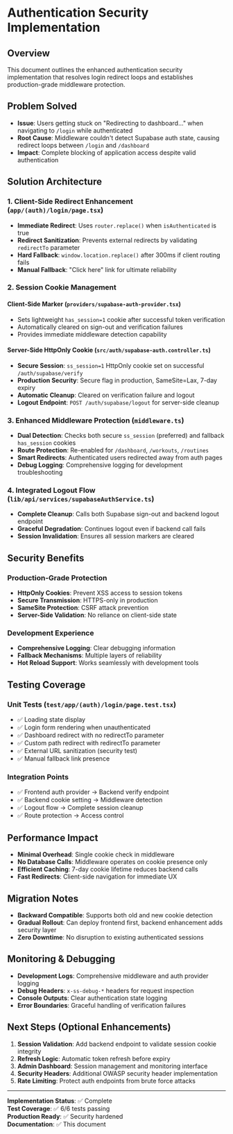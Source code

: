 # Authentication Security Implementation

## Overview
This document outlines the enhanced authentication security implementation that resolves login redirect loops and establishes production-grade middleware protection.

## Problem Solved
- **Issue**: Users getting stuck on "Redirecting to dashboard..." when navigating to `/login` while authenticated
- **Root Cause**: Middleware couldn't detect Supabase auth state, causing redirect loops between `/login` and `/dashboard`
- **Impact**: Complete blocking of application access despite valid authentication

## Solution Architecture

### 1. Client-Side Redirect Enhancement (`app/(auth)/login/page.tsx`)
- **Immediate Redirect**: Uses `router.replace()` when `isAuthenticated` is true
- **Redirect Sanitization**: Prevents external redirects by validating `redirectTo` parameter
- **Hard Fallback**: `window.location.replace()` after 300ms if client routing fails
- **Manual Fallback**: "Click here" link for ultimate reliability

### 2. Session Cookie Management

#### Client-Side Marker (`providers/supabase-auth-provider.tsx`)
- Sets lightweight `has_session=1` cookie after successful token verification
- Automatically cleared on sign-out and verification failures
- Provides immediate middleware detection capability

#### Server-Side HttpOnly Cookie (`src/auth/supabase-auth.controller.ts`)
- **Secure Session**: `ss_session=1` HttpOnly cookie set on successful `/auth/supabase/verify`
- **Production Security**: Secure flag in production, SameSite=Lax, 7-day expiry
- **Automatic Cleanup**: Cleared on verification failure and logout
- **Logout Endpoint**: `POST /auth/supabase/logout` for server-side cleanup

### 3. Enhanced Middleware Protection (`middleware.ts`)
- **Dual Detection**: Checks both secure `ss_session` (preferred) and fallback `has_session` cookies
- **Route Protection**: Re-enabled for `/dashboard`, `/workouts`, `/routines`
- **Smart Redirects**: Authenticated users redirected away from auth pages
- **Debug Logging**: Comprehensive logging for development troubleshooting

### 4. Integrated Logout Flow (`lib/api/services/supabaseAuthService.ts`)
- **Complete Cleanup**: Calls both Supabase sign-out and backend logout endpoint
- **Graceful Degradation**: Continues logout even if backend call fails
- **Session Invalidation**: Ensures all session markers are cleared

## Security Benefits

### Production-Grade Protection
- **HttpOnly Cookies**: Prevent XSS access to session tokens
- **Secure Transmission**: HTTPS-only in production
- **SameSite Protection**: CSRF attack prevention
- **Server-Side Validation**: No reliance on client-side state

### Development Experience
- **Comprehensive Logging**: Clear debugging information
- **Fallback Mechanisms**: Multiple layers of reliability
- **Hot Reload Support**: Works seamlessly with development tools

## Testing Coverage

### Unit Tests (`test/app/(auth)/login/page.test.tsx`)
- ✅ Loading state display
- ✅ Login form rendering when unauthenticated  
- ✅ Dashboard redirect with no redirectTo parameter
- ✅ Custom path redirect with redirectTo parameter
- ✅ External URL sanitization (security test)
- ✅ Manual fallback link presence

### Integration Points
- ✅ Frontend auth provider → Backend verify endpoint
- ✅ Backend cookie setting → Middleware detection
- ✅ Logout flow → Complete session cleanup
- ✅ Route protection → Access control

## Performance Impact
- **Minimal Overhead**: Single cookie check in middleware
- **No Database Calls**: Middleware operates on cookie presence only
- **Efficient Caching**: 7-day cookie lifetime reduces backend calls
- **Fast Redirects**: Client-side navigation for immediate UX

## Migration Notes
- **Backward Compatible**: Supports both old and new cookie detection
- **Gradual Rollout**: Can deploy frontend first, backend enhancement adds security layer
- **Zero Downtime**: No disruption to existing authenticated sessions

## Monitoring & Debugging
- **Development Logs**: Comprehensive middleware and auth provider logging  
- **Debug Headers**: `x-ss-debug-*` headers for request inspection
- **Console Outputs**: Clear authentication state logging
- **Error Boundaries**: Graceful handling of verification failures

## Next Steps (Optional Enhancements)
1. **Session Validation**: Add backend endpoint to validate session cookie integrity
2. **Refresh Logic**: Automatic token refresh before expiry
3. **Admin Dashboard**: Session management and monitoring interface
4. **Security Headers**: Additional OWASP security header implementation
5. **Rate Limiting**: Protect auth endpoints from brute force attacks

---

**Implementation Status**: ✅ Complete  
**Test Coverage**: ✅ 6/6 tests passing  
**Production Ready**: ✅ Security hardened  
**Documentation**: ✅ This document